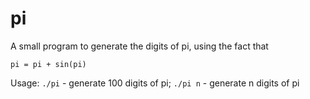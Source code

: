 # pi

A small program to generate the digits of pi, using the fact that

```
pi = pi + sin(pi)
```

Usage: `./pi` - generate 100 digits of pi; `./pi n` - generate n digits of pi
